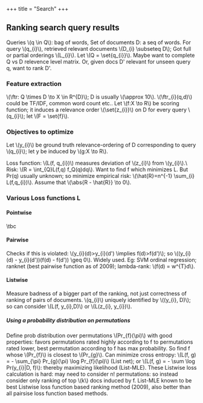 +++
title = "Search"
+++

## Ranking search query results
Queries \\(q \in Q\\): bag of words, Set of documents D: a seq of words. For query \\(q_{i}\\), retrieved relevant documents \\(D_{i} \subseteq D\\); Got full or partial orderings \\(L_{i}\\). Let \\(Q = \set{q_{i}}\\). Maybe want to complete Q vs D relevence level matrix. Or, given docs D' relevant for unseen query q, want to rank D'.

### Feature extraction
\\(\ftr: Q \times D \to X \in R^{D}\\); D is usually \\(\approx 10\\). \\(\ftr_{i}(q,d)\\) could be TF/IDF, common word count etc.. Let \\(f:X \to R\\) be scoring function; it induces a relevance order \\(\set{z_{i}}\\) on D for every query \\(q_{i}\\); let \\(F = \set{f}\\).

### Objectives to optimize
Let \\(y_{i}\\) be ground truth relevance-ordering of D corresponding to query \\(q_{i}\\); let y be induced by \\(g:X \to R\\).

Loss function: \\(L(f, q_{i})\\) measures deviation of \\(z_{i}\\) from \\(y_{i}\\).\\
Risk: \\(R = \int_{Q}L(f,q) f_Q(q)dq\\). Want to find f which minimizes L. But Pr(q) usually unknown; so minimize empirical risk: \\(\hat{R}=n^{-1} \sum_{i} L(f,q_{i})\\). Assume that \\(\abs{R - \hat{R}} \to 0\\).

### Various Loss functions L
#### Pointwise
\tbc

#### Pairwise
Checks if this is violated: \\(y_{i}(d)>y_{i}(d') \implies f(d)>f(d')\\); so \\((y_{i}(d) - y_{i}(d'))(f(d) - f(d')) \geq 0\\). Widely used. Eg: SVM ordinal regression; ranknet (best pairwise function as of 2009); lambda-rank: \\(f(d) = w^{T}d\\).

#### Listwise
Measure badness of a bigger part of the ranking, not just correctness of ranking of pairs of documents. \\(q_{i}\\) uniquely identified by \\((y_{i}, D)\\); so can consider \\(L(f, y_{i},D)\\) or \\(L(z_{i}, y_{i})\\).

##### Using a probability distribution on permutations
Define prob distribution over permutations \\(Pr_{f}(\pi)\\) with good properties: favors permutations rated highly according to f to permutations rated lower, best permutation according to f has max probability. So find f whose \\(Pr_{f}\\) is closest to \\(Pr_{g}\\). Can minimize cross entropy: \\(L(f, g) = - \sum_{\pi} Pr_{g}(\pi) \log Pr_{f}(\pi)\\) (List net); or \\(L(f, g) = - \sum \log Pr(y_{i}|D, f)\\): thereby maximizing likelihood (List-MLE). These Listwise loss calculation is hard: may need to consider n! permutations: so instead consider only ranking of top \\(k\\) docs induced by f. List-MLE known to be best Listwise loss function based ranking method (2009), also better than all pairsise loss function based methods.

